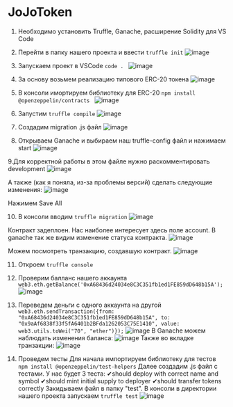 # JoJoToken
1. Необходимо установить Truffle, Ganache, расширение Solidity для VS Code
2. Перейти в папку нашего проекта и ввести
   ```truffle init```
![image](https://github.com/AjaxRu/JoJoToken/assets/145920622/18888b85-1fd5-4295-9e3f-f9d705f52256)

3. Запускаем проект в VSCode 
```code . ```
![image](https://github.com/AjaxRu/JoJoToken/assets/145920622/15e85f5e-7ff4-4ab4-9a5f-4111d1bc2311)

4. За основу возьмем реализацию типового ERC-20 токена
![image](https://github.com/AjaxRu/JoJoToken/assets/145920622/fb5f82c8-a4e3-416b-b622-282062ccdd5c)

5. В консоли имортируем библиотеку для ERC-20
```npm install @openzeppelin/contracts ```
![image](https://github.com/AjaxRu/JoJoToken/assets/145920622/f6cc5264-e43c-4253-8401-704dead66951)


6. Запустим
```truffle compile```
![image](https://github.com/AjaxRu/JoJoToken/assets/145920622/bd5dd599-07bb-4972-8b21-81bd42debe8d)

7. Создадим migration .js файл
![image](https://github.com/AjaxRu/JoJoToken/assets/145920622/97610eb8-4dfc-4bcb-8580-8d33307b8e2d)

8. Открываем Ganache и выбираем наш truffle-config файл и нажимаем start
![image](https://github.com/AjaxRu/JoJoToken/assets/145920622/9266ffe4-e6b9-4691-8ab5-481b1e88dd63)

9.Для корректной работы в этом файле нужно раскомментировать development
![image](https://github.com/AjaxRu/JoJoToken/assets/145920622/f238f7be-fb69-4cbe-b6d4-7d591779514a)

А также (как я поняла, из-за проблемы версий) сделать следующие изменения:
![image](https://github.com/AjaxRu/JoJoToken/assets/145920622/44abfcf2-ff38-41d5-9c12-cd85f7df9286)

Нажимем Save All

10. В консоли вводим
```truffle migration```
![image](https://github.com/AjaxRu/JoJoToken/assets/145920622/874f2530-f0a4-4113-b460-76dca5bf66fc)

Контракт задеплоен. Нас наиболее интересует здесь поле account.
В ganache так же видим изменение статуса контракта.
![image](https://github.com/AjaxRu/JoJoToken/assets/145920622/21655bf9-5411-4038-a035-51d82b907d6a)

Можем посмотреть транзакцию, создавшую контракт.
![image](https://github.com/AjaxRu/JoJoToken/assets/145920622/f18ebf4f-fc4f-4f95-98ef-eab12a50d2be)

11. Откроем ```truffle console```
12. Проверим балланс нашего аккаунта
```web3.eth.getBalance('0xA68436d24034e8C3C351fb1ed1FE859dD648b15A');```
![image](https://github.com/AjaxRu/JoJoToken/assets/145920622/7684d469-feeb-4e77-967f-23afc7fba0aa)

13. Переведем деньги с одного аккаунта на другой
```web3.eth.sendTransaction({from: "0xA68436d24034e8C3C351fb1ed1FE859dD648b15A", to: "0x9aAf6838f33f5fA6401b2BFda1262053C75E1410", value: web3.utils.toWei("70", "ether")});```
![image](https://github.com/AjaxRu/JoJoToken/assets/145920622/fda2b2b8-5680-4612-95e5-f20bc720a3c1)
В Ganache можем наблюдать изменения баланса:
![image](https://github.com/AjaxRu/JoJoToken/assets/145920622/23d76180-b23e-4de8-a8fa-59f0d1557684)
Также во вкладке транзакции:
![image](https://github.com/AjaxRu/JoJoToken/assets/145920622/c3b89b65-e692-4e82-9e85-43d835ce4965)

14. Проведем тесты
Для начала импортируем библиотеку для тестов
```npm install @openzeppelin/test-helpers```
Далее создадим .js файл с тестами. У нас будет 3 теста:
✔should deploy with correct name and symbol
✔should mint initial supply to deployer
✔should transfer tokens correctly
Закидываем файл в папку "test".
В консоли в директории нашего проекта запускаем
```truffle test```
![image](https://github.com/AjaxRu/JoJoToken/assets/145920622/636e2315-4aea-4a42-8734-3d0d97fe25d0)










